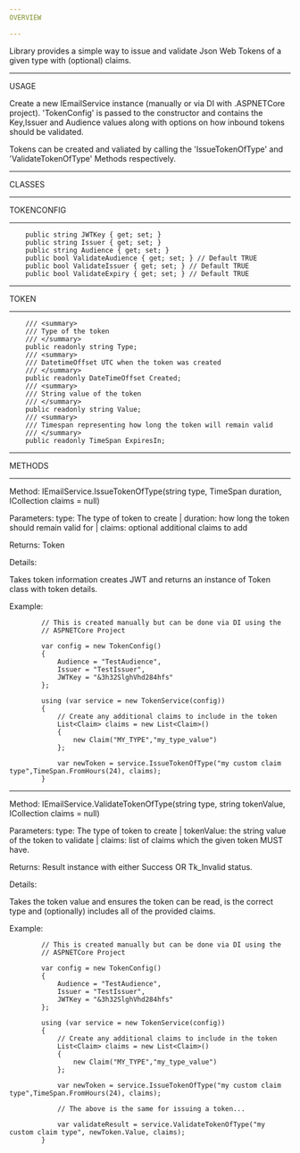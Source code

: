 ```yaml
---
OVERVIEW

---
```


Library provides a simple way to issue and validate Json Web Tokens of a given type with (optional) claims.

---
USAGE

Create a new IEmailService instance (manually or via DI with .ASPNETCore project). 'TokenConfig' is passed to the constructor and contains the Key,Issuer and Audience values along with options on how inbound tokens should be validated.

Tokens can be created and valiated by calling the 'IssueTokenOfType' and 'ValidateTokenOfType' Methods respectively.

---
CLASSES

---
TOKENCONFIG

---

        public string JWTKey { get; set; }
        public string Issuer { get; set; }
        public string Audience { get; set; }
        public bool ValidateAudience { get; set; } // Default TRUE
        public bool ValidateIssuer { get; set; } // Default TRUE
        public bool ValidateExpiry { get; set; } // Default TRUE

---
TOKEN

---

        /// <summary>
        /// Type of the token
        /// </summary>
        public readonly string Type;
        /// <summary>
        /// DatetimeOffset UTC when the token was created
        /// </summary>
        public readonly DateTimeOffset Created;
        /// <summary>
        /// String value of the token
        /// </summary>
        public readonly string Value;
        /// <summary>
        /// Timespan representing how long the token will remain valid
        /// </summary>
        public readonly TimeSpan ExpiresIn;

---
METHODS

---

Method: IEmailService.IssueTokenOfType(string type, TimeSpan duration, ICollection<Claim> claims = null)

Parameters: type: The type of token to create | duration: how long the token should remain valid for | claims: optional additional claims to add

Returns: Token
  
Details: 

Takes token information creates JWT and returns an instance of Token class with token details.

Example:

            // This is created manually but can be done via DI using the
            // ASPNETCore Project

            var config = new TokenConfig()
            {
                Audience = "TestAudience",
                Issuer = "TestIssuer",
                JWTKey = "&3h32SlghVhd284hfs"
            };

            using (var service = new TokenService(config))
            {
                // Create any additional claims to include in the token
                List<Claim> claims = new List<Claim>()
                {
                    new Claim("MY_TYPE","my_type_value")
                };

                var newToken = service.IssueTokenOfType("my custom claim type",TimeSpan.FromHours(24), claims);
            }

---

Method: IEmailService.ValidateTokenOfType(string type, string tokenValue, ICollection<Claim> claims = null)

Parameters: type: The type of token to create | tokenValue: the string value of the token to validate | claims: list of claims which the given token MUST have.

Returns: Result instance with either Success OR Tk_Invalid status.
  
Details: 

Takes the token value and ensures the token can be read, is the correct type and (optionally) includes all of the provided claims.

Example:

            // This is created manually but can be done via DI using the
            // ASPNETCore Project

            var config = new TokenConfig()
            {
                Audience = "TestAudience",
                Issuer = "TestIssuer",
                JWTKey = "&3h32SlghVhd284hfs"
            };

            using (var service = new TokenService(config))
            {
                // Create any additional claims to include in the token
                List<Claim> claims = new List<Claim>()
                {
                    new Claim("MY_TYPE","my_type_value")
                };

                var newToken = service.IssueTokenOfType("my custom claim type",TimeSpan.FromHours(24), claims);
                
                // The above is the same for issuing a token...

                var validateResult = service.ValidateTokenOfType("my custom claim type", newToken.Value, claims);
            }

















